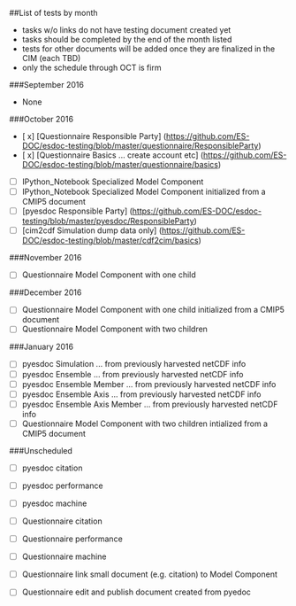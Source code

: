 ##List of tests by month
* tasks w/o links do not have testing document created yet
* tasks should be completed by the end of the month listed
* tests for other documents will be added once they are finalized in the CIM (each TBD)
* only the schedule through OCT is firm

###September 2016
 * None
  
###October 2016
  - [ x] [Questionnaire Responsible Party] (https://github.com/ES-DOC/esdoc-testing/blob/master/questionnaire/ResponsibleParty)
  - [ x] [Questionnaire Basics ... create account etc] (https://github.com/ES-DOC/esdoc-testing/blob/master/questionnaire/basics)
  - [ ] IPython_Notebook Specialized Model Component
  - [ ] IPython_Notebook Specialized Model Component initialized from a CMIP5 document
  - [ ] [pyesdoc Responsible Party] (https://github.com/ES-DOC/esdoc-testing/blob/master/pyesdoc/ResponsibleParty)
  - [ ] [cim2cdf Simulation dump data only] (https://github.com/ES-DOC/esdoc-testing/blob/master/cdf2cim/basics)

###November 2016
  - [ ] Questionnaire Model Component with one child
  
###December 2016
  - [ ] Questionnaire Model Component with one child initialized from a CMIP5 document
  - [ ] Questionnaire Model Component with two children 

###January 2016
  - [ ] pyesdoc Simulation ... from previously harvested netCDF info
  - [ ] pyesdoc Ensemble ... from previously harvested netCDF info
  - [ ] pyesdoc Ensemble Member ... from previously harvested netCDF info
  - [ ] pyesdoc Ensemble Axis ... from previously harvested netCDF info
  - [ ] pyesdoc Ensemble Axis Member ... from previously harvested netCDF info
  - [ ] Questionnaire Model Component with two children intialized from a CMIP5 document
  
###Unscheduled
  - [ ] pyesdoc citation
  - [ ] pyesdoc performance
  - [ ] pyesdoc machine
  - [ ] Questionnaire citation
  - [ ] Questionnaire performance
  - [ ] Questionnaire machine
  - [ ] Questionnaire link small document (e.g. citation) to Model Component
  - [ ] Questionnaire edit and publish document created from pyedoc

